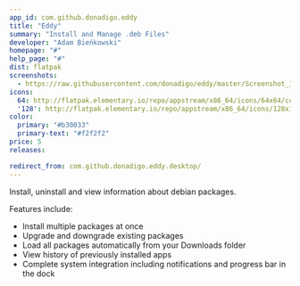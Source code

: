 ```yaml
---
app_id: com.github.donadigo.eddy
title: "Eddy"
summary: "Install and Manage .deb Files"
developer: "Adam Bieńkowski"
homepage: "#"
help_page: "#"
dist: flatpak
screenshots:
  - https://raw.githubusercontent.com/donadigo/eddy/master/Screenshot_1.png
icons:
  64: http://flatpak.elementary.io/repo/appstream/x86_64/icons/64x64/com.github.donadigo.eddy.png
  '128': http://flatpak.elementary.io/repo/appstream/x86_64/icons/128x128/com.github.donadigo.eddy.png
color:
  primary: "#b30033"
  primary-text: "#f2f2f2"
price: 5
releases:

redirect_from: com.github.donadigo.eddy.desktop/
---
```


<p>Install, uninstall and view information about debian packages.</p>
<p>Features include:</p>
<ul>
<li>Install multiple packages at once</li>
<li>Upgrade and downgrade existing packages</li>
<li>Load all packages automatically from your Downloads folder</li>
<li>View history of previously installed apps</li>
<li>Complete system integration including notifications and progress bar in the dock</li>
</ul>